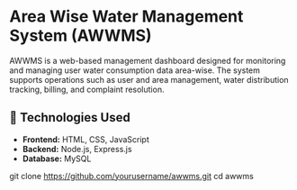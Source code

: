 # Area Wise Water Management System (AWWMS)

AWWMS is a web-based management dashboard designed for monitoring and managing user water consumption data area-wise. The system supports operations such as user and area management, water distribution tracking, billing, and complaint resolution.

## 🧰 Technologies Used

- **Frontend:** HTML, CSS, JavaScript
- **Backend:** Node.js, Express.js
- **Database:** MySQL

git clone https://github.com/yourusername/awwms.git
cd awwms

